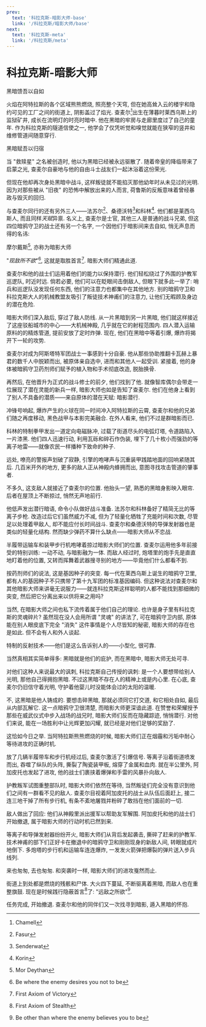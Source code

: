 ```yaml
---
prev:
  text: '科拉克斯-暗影大师-base'
  link: '/科拉克斯/暗影大师/base'
next:
  text: '科拉克斯-meta'
  link: '/科拉克斯/meta'
---
```


# 科拉克斯-暗影大师

黑暗馈吾以自如

火焰在阿特拉斯的各个区域熊熊燃烧, 照亮整个天穹, 但在她高耸入云的楼宇和隐约可见的工厂之间的街道上, 阴影盖过了焰光. 查麦尔[^1]出生在薄暮时莱西乌斯上的监狱矿井, 成长在流明灯的时亮时暗中. 他在黑暗的牢房与走廊里度过了自己的童年. 作为科拉克斯的隧道信使之一, 他学会了仅凭听觉和嗅觉就能在狭窄的竖井和维修管道间随意穿行.

黑暗赋吾以归宿

当 "救赎星" 之名被创造时, 他以为黑暗已经被永远驱散了. 随着帝皇的降临带来了启蒙之光, 查麦尔自豪地与他的自由斗士战友们一起沐浴着这份荣光.

但现在他却再次身处黑暗中战斗, 这样叛徒就不能掐灭那他幼年时从未见过的光明. 因为对那些被从 "旧夜" 的恐怖中解放出来的人而言, 荷鲁斯的反叛意味着曾经暴政与毁灭的回归.

与查麦尔同行的还有另外三人——法苏尔[^2]、桑德沃特[^3]和科林[^4]. 他们都是莱西乌斯人, 而且同样*天赋*异禀. 名义上, 查麦尔是士官, 其他三人是普通的战斗兄弟, 但这四位暗鸦守卫的战士还有另一个名字, 一个因他们于暗影间来去自如, 悄无声息而得的名讳:

摩尔戴斯[^5], 亦称为暗影大师

"*现敌所不欲*"[^6], 这就是取胜首言[^7]. 暗影大师们精通此道.

查麦尔和他的战士们运用着他们的能力以保持潜行. 他们轻松绕过了外围的护教军巡逻队, 时近时远. 倘若必要, 他们可以在眨眼间击倒敌人, 但眼下就多此一举了: 哨兵和巡逻队没发现任何东西, 他们的注意力也都集中在其他地方. 别的暗鸦守卫和科拉克斯大人的机械教盟友吸引了叛徒技术神甫们的注意力, 让他们无暇顾及身边的潜在危险.

暗影大师们深入敌后, 穿过了敌人防线. 从一片黑暗到另一片黑暗, 他们就这样接近了这座驳船城市的中心——大机械神殿, 几乎就在它的射程范围内. 四人潜入运输原料的的精炼管道, 提前安放了定时炸弹. 现在, 他们在黑暗中等着引爆, 爆炸将揭开下一轮的攻势.

查麦尔对成为阿斯塔特军团战士一事感到十分自豪. 他从那些协助推翻卡瓦赫上暴君的数千人中脱颖而出, 被原体亲自选中, 进而和其他人一起受训. 紧接着, 他的身体被暗鸦守卫药剂师们赋予的植入物和手术彻底改造, 脱胎换骨.

再然后, 在他晋升为正式的战斗修士的前夕, 他们找到了他. 就像智库偶尔会带走一位展现了潜在灵能的新兵一样, 暗影大师也如是告知了查麦尔. 他们在他身上看到了别人不具备的潜质——来自原体的潜在天赋: 暗影潜行.

冲锋号响起, 爆炸产生的火球在同一时间冲入阿特拉斯的云霄, 查麦尔和他的兄弟们随之再度移动, 黑色战甲与本影完美融合. 在外人看来, 他们不过是群暗影而已.

科林的特制拳甲发出一道定向电磁脉冲, 过载了街道尽头的电弧灯塔, 令道路陷入一片漆黑. 他们四人迅速行动, 利用瓦砾和碎石作伪装, 埋下了几十枚小而强劲的等离子地雷——就像农民一样播种下致命的种子.

远处, 嘹亮的警报声划破了寂静, 引擎的咆哮声与沉重装甲践踏地面的回响紧随其后. 几百米开外的地方, 更多的敌人正从神殿内蜂拥而出, 意图寻找攻击管道的肇事者.

不多久, 这支敌人就接近了查麦尔的位置. 他抬头一望, 熟悉的黑暗身影映入眼帘. 后者在屋顶上不断掠过, 悄然无声地前行.

他低声发出潜行暗语, 命令小队做好战斗准备. 法苏尔和科林备好了精简无比的等离子步枪. 改造过后它们虽然威力不减, 但为了轻量化牺牲了充能时间和次数, 尽管足以处理着甲敌人, 却不能应付长时间战斗. 查麦尔和桑德沃特的导弹发射器也是类似的轻量化结构. 然而缺少弹药不算什么缺点——暗影大师从不恋战.

半履带运输车和装甲步行机咆哮着掠过暗影大师们的位置. 查麦尔运用他多年前接受的特别训练: 一动不动, 与暗影融为一体. 而敌人经过时, 炮塔里的炮手先是直直地盯着他的位置, 又转而挥舞着武器搜寻别的地方——毕竟他们什么都看不到.

按药剂师们的说法, 这是基因种子的突变. 每一代在莱西乌斯上诞生的暗鸦守卫里, 都有人的基因种子不只携带了第十九军团的标准基因编码. 但这种说法对查麦尔和其他暗影大师来讲毫无说服力——就连科拉克斯这样聪明的人都不能找到那细微的突变, 然后把它分离出来以供将来之用吗?

当然, 在暗影大师之间也私下流传着属于他们自己的理论. 也许是身子里有科拉克斯的灵魂碎片? 虽然现在没人会用所谓 "灵魂" 的讲法了, 可在暗鸦守卫内部, 原体能在别人眼皮底下完全 "消失" 这件事情是个人尽皆知的秘密, 暗影大师的存在也是如此. 但不会有人和外人谈起.

特制的反射技术——他们是这么告诉别人的——小型化, 很可靠.

当然真相其实简单得多: 黑暗就是他们的庇护, 而在黑暗中, 暗影大师无处可寻.

对他们这种人来说最大的讽刺, 科拉克斯自己传授的讽刺: 是一个人要想带给别人光明, 那他自己得拥抱黑暗. 不过这黑暗不存在人的精神上或是内心里. 在心底, 查麦尔仍旧信守着光明, 守护着他婴儿时没能体会过的太阳的温暖.

不, 这黑暗是他人铸成的. 要想击碎黑暗, 那就必须同它打交道, 和它相处自如, 最后从内部瓦解它. 这一点暗鸦守卫很清楚, 而暗影大师更深谙此道. 在赞誉和荣耀授予那些在威武仪式中步入战场的战兄时, 暗影大师们反而在隐藏踪迹, 悄悄潜行. 对他们来说, 能在一场胜利中让光辉更加闪耀, 就已经是对他们足够的奖励了.

这恰如今日之举. 当阿特拉斯熊熊燃烧的时候, 暗影大师们正在烟霾和污垢中耐心等待进攻的正确时机.

放了几辆半履带车和步行机经过后, 查麦尔激活了引爆信号. 等离子沿着街道喷发而出, 吞噬了纵队的头阵, 撕裂了陶瓷装甲板, 熔穿了金属和血肉. 就在半公里外, 阿加皮托也发起了进攻, 他的战士们裹挟着爆弹和手雷的风暴扑向敌人.

护教叛军试图重整部队时, 暗影大师们依然在等待, 当然叛徒们完全没有意识到他们之间有一群看不见的敌人. 查麦尔目视着阿加皮托的战士从队伍后面赶上, 接二连三地干掉了所有步行机, 有条不紊地屠戮并粉碎了敢挡在他们面前的一切.

敌人做出了回应: 他们从神殿里派出援军以帮助友军解围. 阿加皮托和他的战士们开始撤退, 属于暗影大师的行动时机已然到来.

等离子和导弹发射器纷纷开火, 暗影大师们从背后发起袭击, 撕碎了赶来的护教军. 技术神甫的部下们正好卡在撤退中的暗鸦守卫和刚刚现身的新敌人间, 转眼就成片地倒下. 多炮塔的步行机和运输车连连爆炸, 一发发火箭弹把爆裂的弹片送入步兵线列.

来也匆匆, 去也匆匆. 和突袭时一样, 暗影大师们的进攻戛然而止.

街道上到处都是燃烧的残骸和尸体. 大火四下蔓延, 不断驱离着黑暗, 而敌人也在重整旗鼓. 现在是时候践行隐蔽首言[^8]了: "远敌之所欲"[^9].

任务完成, 开始撤退. 查麦尔和他的同伴们又一次找寻到暗影, 遁入黑暗的怀抱.

[^1]: Chamell

[^2]: Fasur

[^3]: Senderwat

[^4]: Korin

[^5]: Mor Deythan

[^6]: Be where the enemy desires you not to be

[^7]: First Axiom of Victory

[^8]: First Axiom of Stealth

[^9]: Be other than where the enemy believes you to be

